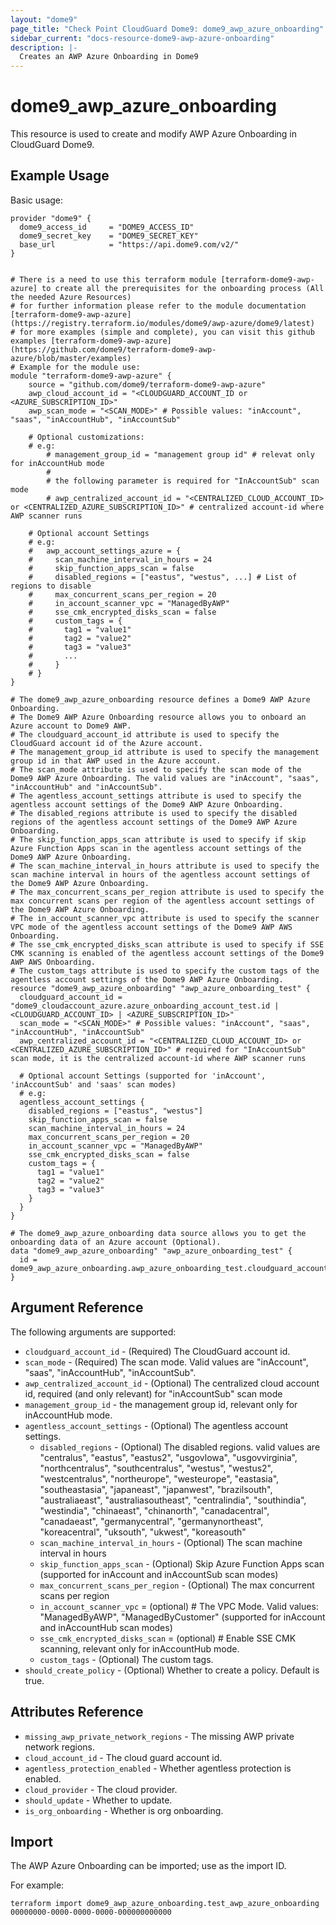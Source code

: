 ```yaml
---
layout: "dome9"
page_title: "Check Point CloudGuard Dome9: dome9_awp_azure_onboarding"
sidebar_current: "docs-resource-dome9-awp-azure-onboarding"
description: |-
  Creates an AWP Azure Onboarding in Dome9
---
```


# dome9_awp_azure_onboarding

This resource is used to create and modify AWP Azure Onboarding in CloudGuard Dome9.

## Example Usage

Basic usage:

```hcl
provider "dome9" {
  dome9_access_id     = "DOME9_ACCESS_ID"
  dome9_secret_key    = "DOME9_SECRET_KEY"
  base_url            = "https://api.dome9.com/v2/"
}


# There is a need to use this terraform module [terraform-dome9-awp-azure] to create all the prerequisites for the onboarding process (All the needed Azure Resources)
# for further information please refer to the module documentation [terraform-dome9-awp-azure](https://registry.terraform.io/modules/dome9/awp-azure/dome9/latest)
# for more examples (simple and complete), you can visit this github examples [terraform-dome9-awp-azure](https://github.com/dome9/terraform-dome9-awp-azure/blob/master/examples)
# Example for the module use:
module "terraform-dome9-awp-azure" {
	source = "github.com/dome9/terraform-dome9-awp-azure"
	awp_cloud_account_id = "<CLOUDGUARD_ACCOUNT_ID or <AZURE_SUBSCRIPTION_ID>"
	awp_scan_mode = "<SCAN_MODE>" # Possible values: "inAccount", "saas", "inAccountHub", "inAccountSub"

	# Optional customizations:
	# e.g:
        # management_group_id = "management group id" # relevat only for inAccountHub mode
        # 
        # the following parameter is required for "InAccountSub" scan mode
        # awp_centralized_account_id = "<CENTRALIZED_CLOUD_ACCOUNT_ID> or <CENTRALIZED_AZURE_SUBSCRIPTION_ID>" # centralized account-id where AWP scanner runs

	# Optional account Settings
	# e.g:
	#   awp_account_settings_azure = {
	#     scan_machine_interval_in_hours = 24
	#     skip_function_apps_scan = false
	#     disabled_regions = ["eastus", "westus", ...] # List of regions to disable
	#     max_concurrent_scans_per_region = 20
	#     in_account_scanner_vpc = "ManagedByAWP"
	#     sse_cmk_encrypted_disks_scan = false
	#     custom_tags = {
	#       tag1 = "value1"
	#       tag2 = "value2"
	#       tag3 = "value3"
	#       ...
	#     }
	# }
}

# The dome9_awp_azure_onboarding resource defines a Dome9 AWP Azure Onboarding.
# The Dome9 AWP Azure Onboarding resource allows you to onboard an Azure account to Dome9 AWP.
# The cloudguard_account_id attribute is used to specify the CloudGuard account id of the Azure account.
# The management_group_id attribute is used to specify the management group id in that AWP used in the Azure account.
# The scan_mode attribute is used to specify the scan mode of the Dome9 AWP Azure Onboarding. The valid values are "inAccount", "saas", "inAccountHub" and "inAccountSub".
# The agentless_account_settings attribute is used to specify the agentless account settings of the Dome9 AWP Azure Onboarding.
# The disabled_regions attribute is used to specify the disabled regions of the agentless account settings of the Dome9 AWP Azure Onboarding.
# The skip_function_apps_scan attribute is used to specify if skip Azure Function Apps scan in the agentless account settings of the Dome9 AWP Azure Onboarding.
# The scan_machine_interval_in_hours attribute is used to specify the scan machine interval in hours of the agentless account settings of the Dome9 AWP Azure Onboarding.
# The max_concurrent_scans_per_region attribute is used to specify the max concurrent scans per region of the agentless account settings of the Dome9 AWP Azure Onboarding.
# The in_account_scanner_vpc attribute is used to specify the scanner VPC mode of the agentless account settings of the Dome9 AWP AWS Onboarding.
# The sse_cmk_encrypted_disks_scan attribute is used to specify if SSE CMK scanning is enabled of the agentless account settings of the Dome9 AWP AWS Onboarding.
# The custom_tags attribute is used to specify the custom tags of the agentless account settings of the Dome9 AWP Azure Onboarding.
resource "dome9_awp_azure_onboarding" "awp_azure_onboarding_test" {
  cloudguard_account_id = "dome9_cloudaccount_azure.azure_onboarding_account_test.id | <CLOUDGUARD_ACCOUNT_ID> | <AZURE_SUBSCRIPTION_ID>"
  scan_mode = "<SCAN_MODE>" # Possible values: "inAccount", "saas", "inAccountHub", "inAccountSub"
  awp_centralized_account_id = "<CENTRALIZED_CLOUD_ACCOUNT_ID> or <CENTRALIZED_AZURE_SUBSCRIPTION_ID>" # required for "InAccountSub" scan mode, it is the centralized account-id where AWP scanner runs

  # Optional account Settings (supported for 'inAccount', 'inAccountSub' and 'saas' scan modes)
  # e.g:
  agentless_account_settings {
    disabled_regions = ["eastus", "westus"]
    skip_function_apps_scan = false
    scan_machine_interval_in_hours = 24
    max_concurrent_scans_per_region = 20
    in_account_scanner_vpc = "ManagedByAWP"
    sse_cmk_encrypted_disks_scan = false
    custom_tags = {
      tag1 = "value1"
      tag2 = "value2"
      tag3 = "value3"
    }
  }
}

# The dome9_awp_azure_onboarding data source allows you to get the onboarding data of an Azure account (Optional).
data "dome9_awp_azure_onboarding" "awp_azure_onboarding_test" {
  id = dome9_awp_azure_onboarding.awp_azure_onboarding_test.cloudguard_account_id
}
```

## Argument Reference

The following arguments are supported:

* `cloudguard_account_id` - (Required) The CloudGuard account id.
* `scan_mode` - (Required) The scan mode. Valid values are "inAccount", "saas", "inAccountHub", "inAccountSub".
* `awp_centralized_account_id` - (Optional) The centralized cloud account id, required (and only relevant) for "inAccountSub" scan mode
* `management_group_id` -  the management group id, relevant only for inAccountHub mode.
* `agentless_account_settings` - (Optional) The agentless account settings.
  * `disabled_regions` - (Optional) The disabled regions. valid values are "centralus", "eastus", "eastus2", "usgovlowa", "usgovvirginia", "northcentralus", "southcentralus", "westus", "westus2", "westcentralus", "northeurope", "westeurope", "eastasia", "southeastasia", "japaneast", "japanwest", "brazilsouth", "australiaeast", "australiasoutheast", "centralindia", "southindia", "westindia", "chinaeast", "chinanorth", "canadacentral", "canadaeast", "germanycentral", "germanynortheast", "koreacentral", "uksouth", "ukwest", "koreasouth"
  * `scan_machine_interval_in_hours` - (Optional) The scan machine interval in hours
  * `skip_function_apps_scan` - (Optional) Skip Azure Function Apps scan (supported for inAccount and inAccountSub scan modes)
  * `max_concurrent_scans_per_region` - (Optional) The max concurrent scans per region
  * `in_account_scanner_vpc` = (optional) # The VPC Mode. Valid values: "ManagedByAWP", "ManagedByCustomer" (supported for inAccount and inAccountHub scan modes)
  * `sse_cmk_encrypted_disks_scan` = (optional) # Enable SSE CMK scanning, relevant only for inAccountHub mode.
  * `custom_tags` - (Optional) The custom tags.
* `should_create_policy` - (Optional) Whether to create a policy. Default is true.
    
## Attributes Reference

* `missing_awp_private_network_regions` - The missing AWP private network regions.
* `cloud_account_id` - The cloud guard account id.
* `agentless_protection_enabled` - Whether agentless protection is enabled.
* `cloud_provider` - The cloud provider.
* `should_update` - Whether to update.
* `is_org_onboarding` - Whether is org onboarding.

## Import

The AWP Azure Onboarding can be imported; use <ONBOARDING ID> as the import ID.

For example:

```shell
terraform import dome9_awp_azure_onboarding.test_awp_azure_onboarding 00000000-0000-0000-0000-000000000000
```
